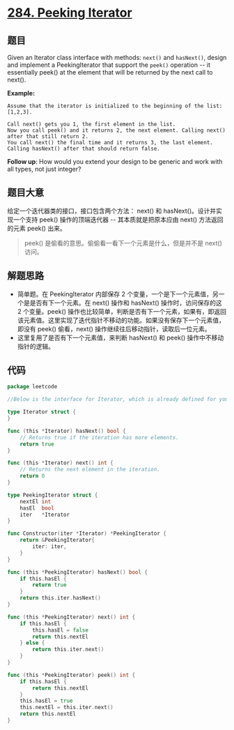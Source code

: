 # [284. Peeking Iterator](https://leetcode.com/problems/peeking-iterator/)

## 题目

Given an Iterator class interface with methods: `next()` and `hasNext()`, design and implement a PeekingIterator that support the `peek()` operation -- it essentially peek() at the element that will be returned by the next call to next().

**Example:**

```
Assume that the iterator is initialized to the beginning of the list: [1,2,3].

Call next() gets you 1, the first element in the list.
Now you call peek() and it returns 2, the next element. Calling next() after that still return 2. 
You call next() the final time and it returns 3, the last element. 
Calling hasNext() after that should return false.
```

**Follow up**: How would you extend your design to be generic and work with all types, not just integer?

## 题目大意

给定一个迭代器类的接口，接口包含两个方法： next() 和 hasNext()。设计并实现一个支持 peek() 操作的顶端迭代器 -- 其本质就是把原本应由 next() 方法返回的元素 peek() 出来。

> peek() 是偷看的意思。偷偷看一看下一个元素是什么，但是并不是 next() 访问。

## 解题思路

- 简单题。在 PeekingIterator 内部保存 2 个变量，一个是下一个元素值，另一个是是否有下一个元素。在 next() 操作和 hasNext() 操作时，访问保存的这 2 个变量。peek() 操作也比较简单，判断是否有下一个元素，如果有，即返回该元素值。这里实现了迭代指针不移动的功能。如果没有保存下一个元素值，即没有 peek() 偷看，next() 操作继续往后移动指针，读取后一位元素。
- 这里复用了是否有下一个元素值，来判断 hasNext() 和 peek() 操作中不移动指针的逻辑。

## 代码

```go
package leetcode

//Below is the interface for Iterator, which is already defined for you.

type Iterator struct {
}

func (this *Iterator) hasNext() bool {
    // Returns true if the iteration has more elements.
    return true
}

func (this *Iterator) next() int {
    // Returns the next element in the iteration.
    return 0
}

type PeekingIterator struct {
    nextEl int
    hasEl  bool
    iter   *Iterator
}

func Constructor(iter *Iterator) *PeekingIterator {
    return &PeekingIterator{
        iter: iter,
    }
}

func (this *PeekingIterator) hasNext() bool {
    if this.hasEl {
        return true
    }
    return this.iter.hasNext()
}

func (this *PeekingIterator) next() int {
    if this.hasEl {
        this.hasEl = false
        return this.nextEl
    } else {
        return this.iter.next()
    }
}

func (this *PeekingIterator) peek() int {
    if this.hasEl {
        return this.nextEl
    }
    this.hasEl = true
    this.nextEl = this.iter.next()
    return this.nextEl
}
```